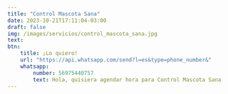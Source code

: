```yaml
---
title: "Control Mascota Sana"
date: 2023-10-21T17:11:04-03:00
draft: false
img: /images/servicios/control_mascota_sana.jpg
text:
btn:
    title: ¡Lo quiero!
    url: "https://api.whatsapp.com/send?l=es&type=phone_number&"
    whatsapp:
        number: 56975440757
        text: Hola, quisiera agendar hora para Control Mascota Sana
---
```

